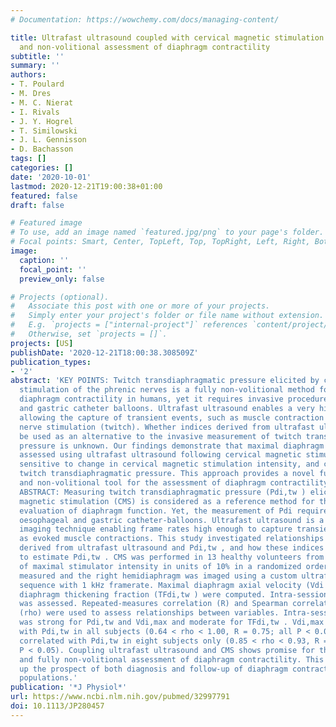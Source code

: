 ```yaml
---
# Documentation: https://wowchemy.com/docs/managing-content/

title: Ultrafast ultrasound coupled with cervical magnetic stimulation for non-invasive
  and non-volitional assessment of diaphragm contractility
subtitle: ''
summary: ''
authors:
- T. Poulard
- M. Dres
- M. C. Nierat
- I. Rivals
- J. Y. Hogrel
- T. Similowski
- J. L. Gennisson
- D. Bachasson
tags: []
categories: []
date: '2020-10-01'
lastmod: 2020-12-21T19:00:38+01:00
featured: false
draft: false

# Featured image
# To use, add an image named `featured.jpg/png` to your page's folder.
# Focal points: Smart, Center, TopLeft, Top, TopRight, Left, Right, BottomLeft, Bottom, BottomRight.
image:
  caption: ''
  focal_point: ''
  preview_only: false

# Projects (optional).
#   Associate this post with one or more of your projects.
#   Simply enter your project's folder or file name without extension.
#   E.g. `projects = ["internal-project"]` references `content/project/deep-learning/index.md`.
#   Otherwise, set `projects = []`.
projects: [US]
publishDate: '2020-12-21T18:00:38.308509Z'
publication_types:
- '2'
abstract: 'KEY POINTS: Twitch transdiaphragmatic pressure elicited by cervical magnetic
  stimulation of the phrenic nerves is a fully non-volitional method for assessing
  diaphragm contractility in humans, yet it requires invasive procedures such as oesophageal
  and gastric catheter balloons. Ultrafast ultrasound enables a very high frame rate
  allowing the capture of transient events, such as muscle contraction elicited by
  nerve stimulation (twitch). Whether indices derived from ultrafast ultrasound can
  be used as an alternative to the invasive measurement of twitch transdiaphragmatic
  pressure is unknown. Our findings demonstrate that maximal diaphragm tissue velocity
  assessed using ultrafast ultrasound following cervical magnetic stimulation is reliable,
  sensitive to change in cervical magnetic stimulation intensity, and correlates to
  twitch transdiaphragmatic pressure. This approach provides a novel fully non-invasive
  and non-volitional tool for the assessment of diaphragm contractility in humans.
  ABSTRACT: Measuring twitch transdiaphragmatic pressure (Pdi,tw ) elicited by cervical
  magnetic stimulation (CMS) is considered as a reference method for the standardized
  evaluation of diaphragm function. Yet, the measurement of Pdi requires invasive
  oesophageal and gastric catheter-balloons. Ultrafast ultrasound is a non-invasive
  imaging technique enabling frame rates high enough to capture transient events such
  as evoked muscle contractions. This study investigated relationships between indices
  derived from ultrafast ultrasound and Pdi,tw , and how these indices might be used
  to estimate Pdi,tw . CMS was performed in 13 healthy volunteers from 30% to 100%
  of maximal stimulator intensity in units of 10% in a randomized order. Pdi,tw was
  measured and the right hemidiaphragm was imaged using a custom ultrafast ultrasound
  sequence with 1 kHz framerate. Maximal diaphragm axial velocity (Vdi ,max ) and
  diaphragm thickening fraction (TFdi,tw ) were computed. Intra-session reliability
  was assessed. Repeated-measures correlation (R) and Spearman correlation coefficients
  (rho) were used to assess relationships between variables. Intra-session reliability
  was strong for Pdi,tw and Vdi,max and moderate for TFdi,tw . Vdi,max correlated
  with Pdi,tw in all subjects (0.64 < rho < 1.00, R = 0.75; all P < 0.05). TFdi,tw
  correlated with Pdi,tw in eight subjects only (0.85 < rho < 0.93, R = 0.69; all
  P < 0.05). Coupling ultrafast ultrasound and CMS shows promise for the non-invasive
  and fully non-volitional assessment of diaphragm contractility. This approach opens
  up the prospect of both diagnosis and follow-up of diaphragm contractility in clinical
  populations.'
publication: '*J Physiol*'
url: https://www.ncbi.nlm.nih.gov/pubmed/32997791
doi: 10.1113/JP280457
---
```

